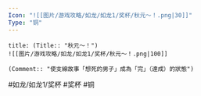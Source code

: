```yaml
---
Icon: "![[图片/游戏攻略/如龙/如龙1/奖杯/秋元～！.png|30]]"
Type: "铜"
---
```

```ad-common-bronze-trophy
title: (Title:: "秋元～！")
![[图片/游戏攻略/如龙/如龙1/奖杯/秋元～！.png|100]]

(Comment:: "使支線故事「想死的男子」成為「完」（達成）的狀態")
```

#如龙/如龙1/奖杯 #奖杯 #铜
